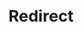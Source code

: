 ﻿---
layout: src/layouts/Redirect.astro
title: Redirect
redirect: https://octopus.com/docs/deployments/patterns/blue-green-deployments-with-octopus
pubDate: 2023-01-01
modDate: 2024-08-13
navSearch: false
navSitemap: false
navMenu: false
---
